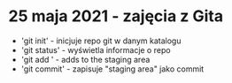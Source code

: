 # 25 maja 2021 - zajęcia z Gita

- 'git init' - inicjuje repo git w danym katalogu
- 'git status' - wyświetla informacje o repo
- 'git add <FILE>' - adds <FILE> to the staging area
- 'git commit' - zapisuje "staging area" jako commit

